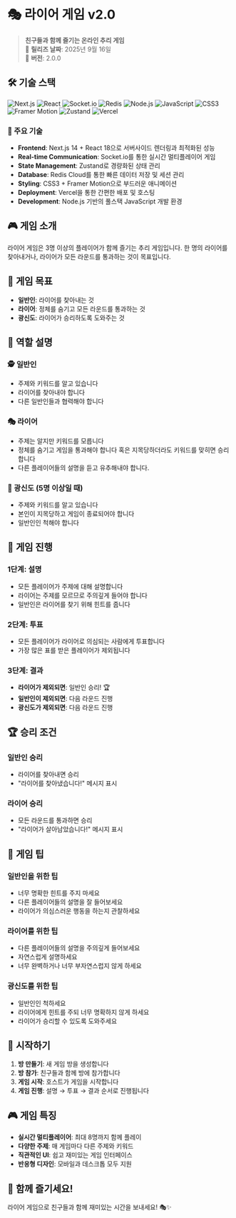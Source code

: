 # 🎭 라이어 게임 v2.0

> **친구들과 함께 즐기는 온라인 추리 게임**  
> 📅 **릴리즈 날짜**: 2025년 9월 16일  
> 🚀 **버전**: 2.0.0

## 🛠️ 기술 스택

![Next.js](https://img.shields.io/badge/Next.js-14-black?style=for-the-badge&logo=next.js&logoColor=white)
![React](https://img.shields.io/badge/React-18-61dafb?style=for-the-badge&logo=react&logoColor=black)
![Socket.io](https://img.shields.io/badge/Socket.io-4-010101?style=for-the-badge&logo=socket.io&logoColor=white)
![Redis](https://img.shields.io/badge/Redis-DC382D?style=for-the-badge&logo=redis&logoColor=white)
![Node.js](https://img.shields.io/badge/Node.js-18-339933?style=for-the-badge&logo=node.js&logoColor=white)
![JavaScript](https://img.shields.io/badge/JavaScript-ES6+-f7df1e?style=for-the-badge&logo=javascript&logoColor=black)
![CSS3](https://img.shields.io/badge/CSS3-1572B6?style=for-the-badge&logo=css3&logoColor=white)
![Framer Motion](https://img.shields.io/badge/Framer_Motion-0055FF?style=for-the-badge&logo=framer&logoColor=white)
![Zustand](https://img.shields.io/badge/Zustand-State_Management-ff6b6b?style=for-the-badge)
![Vercel](https://img.shields.io/badge/Vercel-Deploy-000000?style=for-the-badge&logo=vercel&logoColor=white)

### 🔧 주요 기술

- **Frontend**: Next.js 14 + React 18으로 서버사이드 렌더링과 최적화된 성능
- **Real-time Communication**: Socket.io를 통한 실시간 멀티플레이어 게임
- **State Management**: Zustand로 경량화된 상태 관리
- **Database**: Redis Cloud를 통한 빠른 데이터 저장 및 세션 관리
- **Styling**: CSS3 + Framer Motion으로 부드러운 애니메이션
- **Deployment**: Vercel을 통한 간편한 배포 및 호스팅
- **Development**: Node.js 기반의 풀스택 JavaScript 개발 환경

## 🎮 게임 소개

라이어 게임은 3명 이상의 플레이어가 함께 즐기는 추리 게임입니다. 한 명의 라이어를 찾아내거나, 라이어가 모든 라운드를 통과하는 것이 목표입니다.

## 🎯 게임 목표

- **일반인**: 라이어를 찾아내는 것
- **라이어**: 정체를 숨기고 모든 라운드를 통과하는 것
- **광신도**: 라이어가 승리하도록 도와주는 것

## 👥 역할 설명

### 🕵️ 일반인
- 주제와 키워드를 알고 있습니다
- 라이어를 찾아내야 합니다
- 다른 일반인들과 협력해야 합니다

### 🎭 라이어
- 주제는 알지만 키워드를 모릅니다
- 정체를 숨기고 게임을 통과해야 합니다 혹은 지목당하더라도 키워드를 맞히면 승리합니다
- 다른 플레이어들의 설명을 듣고 유추해내야 합니다.

### 🤝 광신도 (5명 이상일 때)
- 주제와 키워드를 알고 있습니다
- 본인이 지목당하고 게임이 종료되어야 합니다
- 일반인인 척해야 합니다

## 🎲 게임 진행

### 1단계: 설명
- 모든 플레이어가 주제에 대해 설명합니다
- 라이어는 주제를 모르므로 주의깊게 들어야 합니다
- 일반인은 라이어를 찾기 위해 힌트를 줍니다

### 2단계: 투표
- 모든 플레이어가 라이어로 의심되는 사람에게 투표합니다
- 가장 많은 표를 받은 플레이어가 제외됩니다

### 3단계: 결과
- **라이어가 제외되면**: 일반인 승리! 🏆
- **일반인이 제외되면**: 다음 라운드 진행
- **광신도가 제외되면**: 다음 라운드 진행

## 🏆 승리 조건

### 일반인 승리
- 라이어를 찾아내면 승리
- "라이어를 찾아냈습니다!" 메시지 표시

### 라이어 승리
- 모든 라운드를 통과하면 승리
- "라이어가 살아남았습니다!" 메시지 표시

## 🎯 게임 팁

### 일반인을 위한 팁
- 너무 명확한 힌트를 주지 마세요
- 다른 플레이어들의 설명을 잘 들어보세요
- 라이어가 의심스러운 행동을 하는지 관찰하세요

### 라이어를 위한 팁
- 다른 플레이어들의 설명을 주의깊게 들어보세요
- 자연스럽게 설명하세요
- 너무 완벽하거나 너무 부자연스럽지 않게 하세요

### 광신도를 위한 팁
- 일반인인 척하세요
- 라이어에게 힌트를 주되 너무 명확하지 않게 하세요
- 라이어가 승리할 수 있도록 도와주세요

## 🚀 시작하기

1. **방 만들기**: 새 게임 방을 생성합니다
2. **방 참가**: 친구들과 함께 방에 참가합니다
3. **게임 시작**: 호스트가 게임을 시작합니다
4. **게임 진행**: 설명 → 투표 → 결과 순서로 진행됩니다

## 🎮 게임 특징

- **실시간 멀티플레이어**: 최대 8명까지 함께 플레이
- **다양한 주제**: 매 게임마다 다른 주제와 키워드
- **직관적인 UI**: 쉽고 재미있는 게임 인터페이스
- **반응형 디자인**: 모바일과 데스크톱 모두 지원

## 🎉 함께 즐기세요!

라이어 게임으로 친구들과 함께 재미있는 시간을 보내세요! 🎭✨